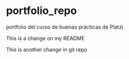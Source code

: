 # portfolio_repo
portfolio del curso de buenas prácticas de Platzi

This is a change on my README

This is another change in git repo
